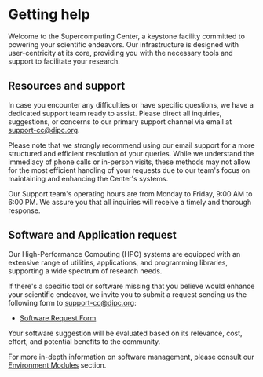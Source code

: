 # Getting help

Welcome to the Supercomputing Center, a keystone facility committed to powering your scientific endeavors. Our infrastructure is designed with user-centricity at its core, providing you with the necessary tools and support to facilitate your research. 

## Resources and support

In case you encounter any difficulties or have specific questions, we have a dedicated support team ready to assist. Please direct all inquiries, suggestions, or concerns to our primary support channel via email at <support-cc@dipc.org>. 

Please note that we strongly recommend using our email support for a more structured and efficient resolution of your queries. While we understand the immediacy of phone calls or in-person visits, these methods may not allow for the most efficient handling of your requests due to our team's focus on maintaining and enhancing the Center's systems.

Our Support team's operating hours are from Monday to Friday, 9:00 AM to 6:00 PM. We assure you that all inquiries will receive a timely and thorough response.

## Software and Application request

Our High-Performance Computing (HPC) systems are equipped with an extensive range of utilities, applications, and programming libraries, supporting a wide spectrum of research needs.

If there's a specific tool or software missing that you believe would enhance your scientific endeavor, we invite you to submit a request sending us the following form to <support-cc@dipc.org>:

- [Software Request Form](Software_Application_Form)

Your software suggestion will be evaluated based on its relevance, cost, effort, and potential benefits to the community.

For more in-depth information on software management, please consult our [Environment Modules](software/modules/index.md) section.
